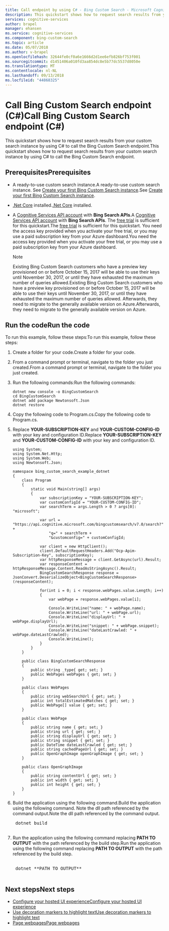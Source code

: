```yaml
---
title: Call endpoint by using C# - Bing Custom Search - Microsoft Cognitive Services
description: This quickstart shows how to request search results from your custom search instance by using C# to call the Bing Custom Search endpoint.
services: cognitive-services
author: brapel
manager: ehansen
ms.service: cognitive-services
ms.component: bing-custom-search
ms.topic: article
ms.date: 05/07/2018
ms.author: v-brapel
ms.openlocfilehash: 32644fe0cf0a6e1666d2d1ee6efb826bf753f001
ms.sourcegitcommit: d1451406a010fd3aa854dc8e5b77dc5537d8050e
ms.translationtype: MT
ms.contentlocale: nl-NL
ms.lasthandoff: 09/13/2018
ms.locfileid: "44868325"
---
```

# <a name="call-bing-custom-search-endpoint-c"></a><span data-ttu-id="7c94a-103">Call Bing Custom Search endpoint (C#)</span><span class="sxs-lookup"><span data-stu-id="7c94a-103">Call Bing Custom Search endpoint (C#)</span></span>

<span data-ttu-id="7c94a-104">This quickstart shows how to request search results from your custom search instance by using C# to call the Bing Custom Search endpoint.</span><span class="sxs-lookup"><span data-stu-id="7c94a-104">This quickstart shows how to request search results from your custom search instance by using C# to call the Bing Custom Search endpoint.</span></span> 

## <a name="prerequisites"></a><span data-ttu-id="7c94a-105">Prerequisites</span><span class="sxs-lookup"><span data-stu-id="7c94a-105">Prerequisites</span></span>

-  <span data-ttu-id="7c94a-106">A ready-to-use custom search instance.</span><span class="sxs-lookup"><span data-stu-id="7c94a-106">A ready-to-use custom search instance.</span></span> <span data-ttu-id="7c94a-107">See [Create your first Bing Custom Search instance](quick-start.md).</span><span class="sxs-lookup"><span data-stu-id="7c94a-107">See [Create your first Bing Custom Search instance](quick-start.md).</span></span>
-  <span data-ttu-id="7c94a-108">[.Net Core](https://www.microsoft.com/net/download/core) installed.</span><span class="sxs-lookup"><span data-stu-id="7c94a-108">[.Net Core](https://www.microsoft.com/net/download/core) installed.</span></span>
- <span data-ttu-id="7c94a-109">A [Cognitive Services API account](https://docs.microsoft.com/azure/cognitive-services/cognitive-services-apis-create-account) with **Bing Search APIs**.</span><span class="sxs-lookup"><span data-stu-id="7c94a-109">A [Cognitive Services API account](https://docs.microsoft.com/azure/cognitive-services/cognitive-services-apis-create-account) with **Bing Search APIs**.</span></span> <span data-ttu-id="7c94a-110">The [free trial](https://azure.microsoft.com/try/cognitive-services/?api=bing-custom-search) is sufficient for this quickstart.</span><span class="sxs-lookup"><span data-stu-id="7c94a-110">The [free trial](https://azure.microsoft.com/try/cognitive-services/?api=bing-custom-search) is sufficient for this quickstart.</span></span> <span data-ttu-id="7c94a-111">You need the access key provided when you activate your free trial, or you may use a paid subscription key from your Azure dashboard.</span><span class="sxs-lookup"><span data-stu-id="7c94a-111">You need the access key provided when you activate your free trial, or you may use a paid subscription key from your Azure dashboard.</span></span>  

  >[!NOTE]  
  ><span data-ttu-id="7c94a-112">Existing Bing Custom Search customers who have a preview key provisioned on or before October 15, 2017 will be able to use their keys until November 30, 2017, or until they have exhausted the maximum number of queries allowed.</span><span class="sxs-lookup"><span data-stu-id="7c94a-112">Existing Bing Custom Search customers who have a preview key provisioned on or before October 15, 2017 will be able to use their keys until November 30, 2017, or until they have exhausted the maximum number of queries allowed.</span></span> <span data-ttu-id="7c94a-113">Afterwards, they need to migrate to the generally available version on Azure.</span><span class="sxs-lookup"><span data-stu-id="7c94a-113">Afterwards, they need to migrate to the generally available version on Azure.</span></span> 
 
## <a name="run-the-code"></a><span data-ttu-id="7c94a-114">Run the code</span><span class="sxs-lookup"><span data-stu-id="7c94a-114">Run the code</span></span>

<span data-ttu-id="7c94a-115">To run this example, follow these steps:</span><span class="sxs-lookup"><span data-stu-id="7c94a-115">To run this example, follow these steps:</span></span>

1. <span data-ttu-id="7c94a-116">Create a folder for your code.</span><span class="sxs-lookup"><span data-stu-id="7c94a-116">Create a folder for your code.</span></span>
2. <span data-ttu-id="7c94a-117">From a command prompt or terminal, navigate to the folder you just created.</span><span class="sxs-lookup"><span data-stu-id="7c94a-117">From a command prompt or terminal, navigate to the folder you just created.</span></span>
3. <span data-ttu-id="7c94a-118">Run the following commands:</span><span class="sxs-lookup"><span data-stu-id="7c94a-118">Run the following commands:</span></span>
    ```
    dotnet new console -o BingCustomSearch
    cd BingCustomSearch
    dotnet add package Newtonsoft.Json
    dotnet restore
   ```

4. <span data-ttu-id="7c94a-119">Copy the following code to Program.cs.</span><span class="sxs-lookup"><span data-stu-id="7c94a-119">Copy the following code to Program.cs.</span></span>
5. <span data-ttu-id="7c94a-120">Replace **YOUR-SUBSCRIPTION-KEY** and **YOUR-CUSTOM-CONFIG-ID** with your key and configuration ID.</span><span class="sxs-lookup"><span data-stu-id="7c94a-120">Replace **YOUR-SUBSCRIPTION-KEY** and **YOUR-CUSTOM-CONFIG-ID** with your key and configuration ID.</span></span>

    ``` CSharp
    using System;
    using System.Net.Http;
    using System.Web;
    using Newtonsoft.Json;
    
    namespace bing_custom_search_example_dotnet
    {
        class Program
        {
            static void Main(string[] args)
            {
                var subscriptionKey = "YOUR-SUBSCRIPTION-KEY";
                var customConfigId = "YOUR-CUSTOM-CONFIG-ID";
                var searchTerm = args.Length > 0 ? args[0]: "microsoft";            
    
                var url = "https://api.cognitive.microsoft.com/bingcustomsearch/v7.0/search?" +
                    "q=" + searchTerm +
                    "&customconfig=" + customConfigId;
    
                var client = new HttpClient();
                client.DefaultRequestHeaders.Add("Ocp-Apim-Subscription-Key", subscriptionKey);
                var httpResponseMessage = client.GetAsync(url).Result;
                var responseContent = httpResponseMessage.Content.ReadAsStringAsync().Result;
                BingCustomSearchResponse response = JsonConvert.DeserializeObject<BingCustomSearchResponse>(responseContent);
                
                for(int i = 0; i < response.webPages.value.Length; i++)
                {                
                    var webPage = response.webPages.value[i];
                    
                    Console.WriteLine("name: " + webPage.name);
                    Console.WriteLine("url: " + webPage.url);                
                    Console.WriteLine("displayUrl: " + webPage.displayUrl);
                    Console.WriteLine("snippet: " + webPage.snippet);
                    Console.WriteLine("dateLastCrawled: " + webPage.dateLastCrawled);
                    Console.WriteLine();
                }            
            }
        }
    
        public class BingCustomSearchResponse
        {        
            public string _type{ get; set; }            
            public WebPages webPages { get; set; }
        }
    
        public class WebPages
        {
            public string webSearchUrl { get; set; }
            public int totalEstimatedMatches { get; set; }
            public WebPage[] value { get; set; }        
        }
    
        public class WebPage
        {
            public string name { get; set; }
            public string url { get; set; }
            public string displayUrl { get; set; }
            public string snippet { get; set; }
            public DateTime dateLastCrawled { get; set; }
            public string cachedPageUrl { get; set; }
            public OpenGraphImage openGraphImage { get; set; }        
        }
        
        public class OpenGraphImage
        {
            public string contentUrl { get; set; }
            public int width { get; set; }
            public int height { get; set; }
        }
    }
    ```
6. <span data-ttu-id="7c94a-121">Build the application using the following command.</span><span class="sxs-lookup"><span data-stu-id="7c94a-121">Build the application using the following command.</span></span> <span data-ttu-id="7c94a-122">Note the dll path referenced by the command output.</span><span class="sxs-lookup"><span data-stu-id="7c94a-122">Note the dll path referenced by the command output.</span></span>

    <pre>
    dotnet build 
    </pre>
    
7. <span data-ttu-id="7c94a-123">Run the application using the following command replacing **PATH TO OUTPUT** with the path referenced by the build step.</span><span class="sxs-lookup"><span data-stu-id="7c94a-123">Run the application using the following command replacing **PATH TO OUTPUT** with the path referenced by the build step.</span></span>

    <pre>    
    dotnet **PATH TO OUTPUT**
    </pre>

## <a name="next-steps"></a><span data-ttu-id="7c94a-124">Next steps</span><span class="sxs-lookup"><span data-stu-id="7c94a-124">Next steps</span></span>
- [<span data-ttu-id="7c94a-125">Configure your hosted UI experience</span><span class="sxs-lookup"><span data-stu-id="7c94a-125">Configure your hosted UI experience</span></span>](./hosted-ui.md)
- [<span data-ttu-id="7c94a-126">Use decoration markers to highlight text</span><span class="sxs-lookup"><span data-stu-id="7c94a-126">Use decoration markers to highlight text</span></span>](./hit-highlighting.md)
- [<span data-ttu-id="7c94a-127">Page webpages</span><span class="sxs-lookup"><span data-stu-id="7c94a-127">Page webpages</span></span>](./page-webpages.md)
